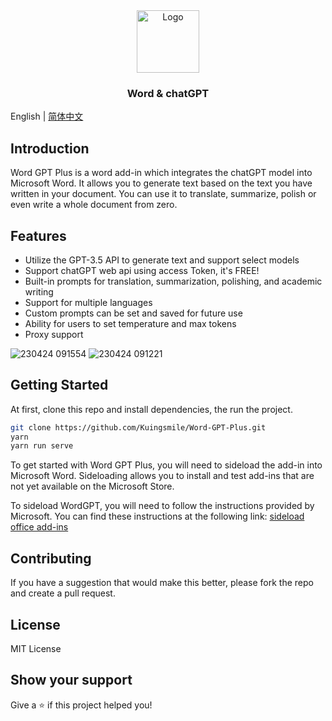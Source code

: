 <div align="center">
  <a href="https://github.com/Kuingsmile/word-GPT-Plus">
    <img src="https://user-images.githubusercontent.com/96409857/233920113-b6919e19-484e-4a4b-82ff-5c72f7314025.png" alt="Logo" height="100">
  </a>

<br />
  <h3 align="center">Word & chatGPT</h3>

</div>

English | [简体中文](https://github.com/Kuingsmile/word-GPT-Plus/blob/master/README_cn.md)

## Introduction

Word GPT Plus is a word add-in which integrates the chatGPT model into Microsoft Word. It allows you to generate text based on the text you have written in your document. You can use it to translate, summarize, polish or even write a whole document from zero.

## Features

- Utilize the GPT-3.5 API to generate text and support select models
- Support chatGPT web api using access Token, it's FREE!
- Built-in prompts for translation, summarization, polishing, and academic writing
- Support for multiple languages
- Custom prompts can be set and saved for future use
- Ability for users to set temperature and max tokens
- Proxy support

![230424 091554](https://user-images.githubusercontent.com/96409857/233878627-6b5abdfd-7ff6-4818-8b26-d78f74ea0e85.gif)
![230424 091221](https://user-images.githubusercontent.com/96409857/233878368-3a793d8b-3740-4471-822b-0e062415b704.gif)

## Getting Started

At first, clone this repo and install dependencies, the run the project.

```bash
git clone https://github.com/Kuingsmile/Word-GPT-Plus.git
yarn
yarn run serve
```

To get started with Word GPT Plus, you will need to sideload the add-in into Microsoft Word. Sideloading allows you to install and test add-ins that are not yet available on the Microsoft Store.

To sideload WordGPT, you will need to follow the instructions provided by Microsoft. You can find these instructions at the following link: [sideload office add-ins](https://learn.microsoft.com/en-us/office/dev/add-ins/testing/create-a-network-shared-folder-catalog-for-task-pane-and-content-add-ins)

## Contributing

If you have a suggestion that would make this better, please fork the repo and create a pull request.

## License

MIT License

## Show your support

Give a ⭐️ if this project helped you!
